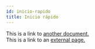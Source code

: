 ```yaml
---
id: inicio-rapido
title: Inicio rápido
---
```


This is a link to [another document.](doc3.md)  
This is a link to an [external page.](http://www.example.com)
